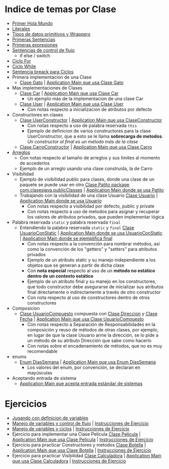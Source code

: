 # Indice de temas por Clase
   - [Primer Hola Mundo](./hello-world/src/HelloWorld.java)
   - [Literales](./hello-world/src/Lirerales.java)
   - [Tipos de datos primitivos y Wrappers](./hello-world/src/TiposDatos.java)
   - [Primeras Sentencias](./hello-world/src/Sentencias.java)
   - [Primeras expresiones](./hello-world/src/Expresiones.java)
   - [Sentencias de control de flujo](./hello-world/src/ControlFlujo.java)
      - if else / switch
   - [Ciclo For](./hello-world/src/CicloFor.java)
   - [Ciclo While](./hello-world/src/CicloWhile.java)
   - [Sentencia breack para Ciclos](./hello-world/src/BreakCiclos.java)
   - Primera implementacion de una Clase
      - [Clase Gato](./hello-world/src/Gato.java) | [Application Main que usa Clase Gato](./hello-world/src/ApplicationMain.java)
   - Mas implementaciones de Clases
      - [Clase Car](./hello-world/src/com/clasesjava/one/Car.java) | [Application Main que usa Clase Car](./hello-world/src/com/clasesjava/one/ApplicationMainCar.java)
         - Un ejemplo más de la implementacion de una clase Car
      - [Clase User](./hello-world/src/com/clasesjava/one/User.java) | [Application Main que usa Clase User](./hello-world/src/com/clasesjava/one/ApplicationMainUser.java)
         - Con notas respecto a inicializacion de atributos por defecto
   - Constructores en clases
      - [Clase UserConstructor](./hello-world/src/com/clasesjava/one/UserConstructor.java) | [Application Main que usa ClaseConstructor](./hello-world/src/com/clasesjava/one/ApplicationConstructores.java)
         - Con notas respecto a uso de palabra reservada `this`
         - Ejemplo de definicion de varios constructores para la clase UserConstructor, que a esto se le llama **sobrecarga de metodos**. *Un constructor al final es un método más de la clase*
      - [Clase CarroConstructor](./hello-world/src/com/clasesjava/one/Carro.java) | [Application Main que usa Clase Carro](./hello-world/src/com/clasesjava/one/ApplicationMainCarro.java)
   - [Arreglos](./hello-world/src/com/clasesjava/one/Arreglos.java)
      - Con notas respecto al tamaño de arreglos y sus límites al momento de accederlos
      - Ejemplo de un arreglo usando una clase construida, la de Carro
   - Visibilidad
      - Ejemplo de visibilidad public para clases, donde una clase de un paquete se puede usar en otro [Clase Patito package com.clasesjava.publicClasses](./hello-world/src/com/clasesjava/publicClasses/Patito.java) | [Application Main donde se usa Patito](./hello-world/src/com/clasesjava/one/ApplicationMainPatito.java)
      - Trabajando con la visibilidad de una clase Usuario [Clase Usuario](./hello-world/src/com/clasesjava/one/Usuario.java) | [Application Main donde se usa Usuario](./hello-world/src/com/clasesjava/one/ApplicationMainVisib.java)
         - Con notas respecto a visibilidad por defecto, public y private
         - Con notas respecto a uso de metodos para asignar y recuperar los valores de atributos privados, que pueden implementar lógica
   - Palabra reservada ``static`` y palabra reservada ``final``
      - Entendiendo la palabra reservada ``static`` y ``final`` [Clase UsuarioConStatic](./hello-world/src/com/clasesjava/one/UsuarioConStatic.java) | [Application Main donde se usa UsuarioConStatic](./hello-world/src/com/clasesjava/one/ApplicationMainStatic.java) | [Application Main donde se ejemplifica final](./hello-world/src/com/clasesjava/one/ApplicationMainStatic.java)
         - Con notas respecto a la convención para nombrar métodos, así como la convención de los "getters" y "setters" para atributos privados
         - Ejemplo de un atributo static y su manejo independiente a los objetos que se generan a partir de dicha clase
         - Con **nota especial** respecto al uso de un **método no estático dentro de un contexto estático**
         - Ejemplo de un atributo final y su manejo en los constructores, que todo constructor debe asegurarse de inicializar sus atributos final directamente o indirectamente a través de otro constructor
         - Con nota respecto al uso de constructores dentro de otros constructores
   - Composicion
      - [Clase UsuarioCompuesto](./hello-world/src/com/clasesjava/one/UsuarioCompuesto.java) compuesta con [Clase Direccion](./hello-world/src/com/clasesjava/one/Direccion.java) y [Clase Fecha](./hello-world/src/com/clasesjava/one/Fecha.java) | [Application Main que usa Clase UsuarioCompuesto](./hello-world/src/com/clasesjava/one/ApplicationMainComposicion.java)
         - Con notas respecto a Separación de Responsabilidades en la composición y reuso de métodos de otras clases, por ejemplo, en lugar de que la clase Usuario arme la dirección, se lo pide a un método de su atributo Dirección que sabe como hacerlo
         - Con notas sobre el encadenamiento de métodos, que no es muy recomendable
   - enums
      - [Enum DiasSemana](./hello-world/src/com/clasesjava/one/DiasSemana.java) | [Application Main que usa Enum DiasSemana](./hello-world/src/com/clasesjava/one/ApplicationMainEnum.java)
         - Los valores del enum, por convención, se declaran en mayúsculas
   - Aceptando entrada de sistema
      - [Application Main que acepta entrada estándar de sistemas](./hello-world/src/com/clasesjava/one/ApplicationMainInput.java)

# Ejercicios
   - [Jugando con definicion de variables](./hello-world/src/PlayingVars.java)
   - [Manejo de variables y control de flujo](./hello-world/src/Ejercicios20Feb.java) | [Instrucciones de Ejercicio](./ejercicios/Ejercicios20Feb_Tipos_Variables.txt)
   - [Manejo de variables y ciclos](./hello-world/src/Ejercicios22Feb.java) | [Instrucciones de Ejercicio](./ejercicios/Ejercicios23Feb_Ciclos.txt) 
   - Ejercicio para implementar una Clase Pelicula [Clase Pelicula](./hello-world/src/com/clasesjava/one/Pelicula.java) | [Application Main que usa Clase Pelicula](./hello-world/src/com/clasesjava/one/ApplicationPelicula.java) | [Instrucciones de Ejercicio](./ejercicios/Ejercicios02Mar_Definic_Clases.txt) 
   - Ejercicio para practicar Constructores y metodos [Clase Botella](./hello-world/src/com/clasesjava/one/Botella.java) | [Application Main que usa Clase Botella](./hello-world/src/com/clasesjava/one/ApplicationMainBotella.java) | [Instrucciones de Ejercicio](./ejercicios/Ejercicios09Mar_Clases_Constructores.txt) 
   - Ejercicio para practicar Visibilidad [Clase Calculadora](./hello-world/src/com/clasesjava/one/Calculadora.java) | [Application Main que usa Clase Calculadora](./hello-world/src/com/clasesjava/one/ApplicationMainCalc.java) | [Instrucciones de Ejercicio](./ejercicios/Ejercicios17Mar_Encapsulacion.txt) 
